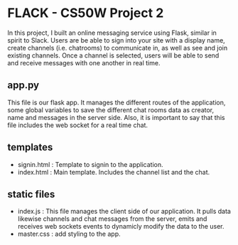 # FLACK - CS50W Project 2

In this project, I built an online messaging service using Flask, similar in spirit to Slack. Users are be able to sign into your site with a display name, create channels (i.e. chatrooms) to communicate in, as well as see and join existing channels. Once a channel is selected, users will be able to send and receive messages with one another in real time.

## app.py

This file is our flask app. It manages the different routes of the application, some global variables to save the different chat rooms data as creator, name and messages in the server side. Also, it is important to say that this file includes the web socket for a real time chat.

## templates

- signin.html : Template to signin to the application.
- index.html : Main template. Includes the channel list and the chat.

## static files

- index.js : This file manages the client side of our application. It pulls data likewise channels and chat messages from the server, emits and receives web sockets events to dynamicly modify the data to the user.
- master.css : add styling to the app.
